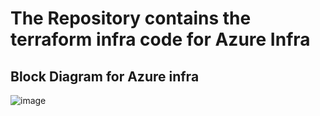 # The Repository contains the terraform infra code for Azure Infra 




## Block Diagram for Azure infra

![image](https://github.com/mathanraj0601/Devops/assets/98396468/4c28dca9-2160-4908-b3e0-d80b8826c4fc)

